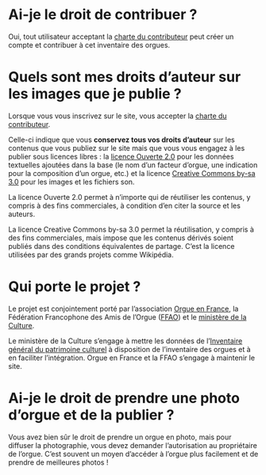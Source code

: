 # Ai-je le droit de contribuer ?

Oui, tout utilisateur acceptant la [charte du
contributeur](charte-du-contributeur.md) peut créer un compte et
contribuer à cet inventaire des orgues.

# Quels sont mes droits d’auteur sur les images que je publie ?

Lorsque vous vous inscrivez sur le site, vous accepter la [charte du
contributeur](charte-du-contributeur.md).

Celle-ci indique que vous **conservez tous vos droits d’auteur** sur les
contenus que vous publiez sur le site mais que vous vous engagez à les
publier sous licences libres : la [licence
Ouverte 2.0](https://www.etalab.gouv.fr/wp-content/uploads/2017/04/ETALAB-Licence-Ouverte-v2.0.pdf)
pour les données textuelles ajoutées dans la base (le nom d’un facteur
d’orgue, une indication pour la composition d’un orgue, etc.) et la
licence [Creative Commons
by-sa 3.0](https://creativecommons.org/licenses/by-sa/3.0/fr/) pour les
images et les fichiers son.

La licence Ouverte 2.0 permet à n’importe qui de réutiliser les
contenus, y compris à des fins commerciales, à condition d’en citer la
source et les auteurs.

La licence Creative Commons by-sa 3.0 permet la réutilisation, y compris
à des fins commerciales, mais impose que les contenus dérivés soient
publiés dans des conditions équivalentes de partage. C’est la licence
utilisées par des grands projets comme Wikipédia.

# Qui porte le projet ?

Le projet est conjointement porté par l’association [Orgue en
France](http://orgue-en-france.org/), la Fédération Francophone des Amis
de l’Orgue ([FFAO](http://ffao.com/)) et le [ministère de la
Culture](http://www.culture.gouv.fr/).

Le ministère de la Culture s’engage à mettre les données de
l’[Inventaire général du patrimoine
culturel](http://www.inventaire.culture.gouv.fr/) à disposition de
l’inventaire des orgues et à en faciliter l’intégration. Orgue en
France et la FFAO s’engage à maintenir le site.

# Ai-je le droit de prendre une photo d’orgue et de la publier ?

Vous avez bien sûr le droit de prendre un orgue en photo, mais pour
diffuser la photographie, vous devez demander l’autorisation au
propriétaire de l’orgue. C’est souvent un moyen d’accéder à l’orgue
plus facilement et de prendre de meilleures photos \!
